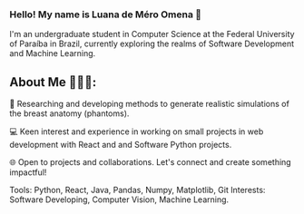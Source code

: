 ### Hello! My name is Luana de Méro Omena 👋

I'm an undergraduate student in Computer Science at the Federal University of Paraíba in Brazil, currently exploring the realms of Software Development and Machine Learning.

## About Me 👩🏻‍🎓:

🔬 Researching and developing methods to generate realistic simulations of the breast anatomy (phantoms). 

💻 Keen interest and experience in working on small projects in web development with React and and Software Python projects.

🌐 Open to projects and collaborations. Let's connect and create something impactful!

Tools: Python, React, Java, Pandas, Numpy, Matplotlib, Git
Interests:  Software Developing, Computer Vision, Machine Learning.





